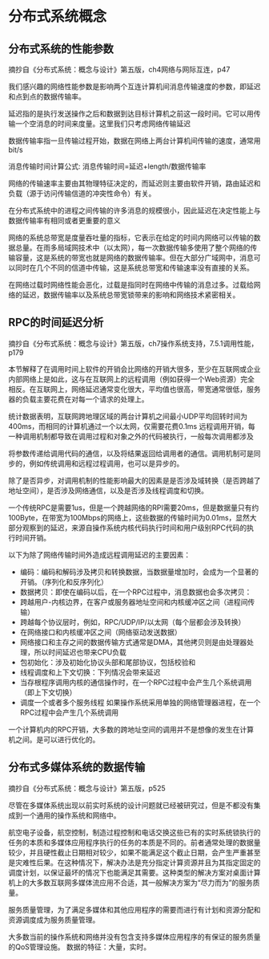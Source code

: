 # 分布式系统概念

## 分布式系统的性能参数

摘抄自《分布式系统：概念与设计》第五版，ch4网络与网际互连，p47

我们感兴趣的网络性能参数是影响两个互连计算机间消息传输速度的参数，即延迟和点到点的数据传输率。

延迟指的是执行发送操作之后和数据到达目标计算机之前这一段时间。它可以用传输一个空消息的时间来度量。这里我们只考虑网络传输延迟

数据传输率指一旦传输过程开始，数据在网络上两台计算机间传输的速度，通常用bit/s

消息传输时间计算公式: 消息传输时间=延迟+length/数据传输率

网络的传输速率主要由其物理特征决定的，而延迟则主要由软件开销，路由延迟和负载（源于访问传输信道的冲突性命令）有关。

在分布式系统中的进程之间传输的许多消息的规模很小，因此延迟在决定性能上与数据传输率有相同或者更重要的意义

网络的系统总带宽是度量吞吐量的指标，它表示在给定的时间内网络可以传输的数据总量。在雨多局域网技术中（以太网），每一次数据传输多使用了整个网络的传输容量，这是系统的带宽也就是网络的数据传输率。但在大部分广域网中，消息可以同时在几个不同的信道中传输，这是系统总带宽和传输速率没有直接的关系。

在网络过载时网络性能会恶化，过载是指同时在网络中传输的消息过多。过载给网络的延迟，数据传输率以及系统总带宽锁带来的影响和网络技术紧密相关。

## RPC的时间延迟分析

摘抄自《分布式系统：概念与设计》第五版，ch7操作系统支持，7.5.1调用性能，p179

本节解释了在调用时间上软件的开销会比网络的开销大很多，至少在互联网或企业内部网络上是如此，这与在互联网上的远程调用（例如获得一个Web资源）完全相反。在互联网上，网络延迟通常变化很大，平均值也很高，带宽通常很低，服务器的负载主要花费在对每一个请求的处理上。

统计数据表明，互联网跨地理区域的两台计算机之间最小UDP平均回转时间为400ms，而相同的计算机通过一个以太网，仅需要花费0.1ms
远程调用开销，每一种调用机制都导致在调用过程和对象之外的代码被执行，一般每次调用都涉及

将参数传递给调用代码的通信，以及将结果返回给调用者的通信。调用机制可是同步的，例如传统调用和远程过程调用，也可以是异步的。

除了是否异步，对调用机制的性能影响最大的因素是是否涉及域转换（是否跨越了地址空间），是否涉及网络通信，以及是否涉及线程调度和切换。

一个传统RPC是需要1us，但是一个跨越网络的RPI需要20ms，但是数据量只有约100Byte，在带宽为100Mbps的网络上，这些数据的传输时间为0.01ms，显然大部分观察到的延迟，来源自操作系统内核代码执行时间和用户级别RPC代码的执行时间开销。

以下为除了网络传输时间外造成远程调用延迟的主要因素：

- 编码：编码和解码涉及拷贝和转换数据，当数据量增加时，会成为一个显著的开销。（序列化和反序列化）
- 数据拷贝：即使在编码以后，在一个RPC过程中，消息数据也会多次拷贝：
- 跨越用户-内核边界，在客户或服务器地址空间和内核缓冲区之间（进程间传输）
- 跨越每个协议层时，例如，RPC/UDP/IP/以太网（每个层都会涉及转换）
- 在网络接口和内核缓冲区之间（网络驱动发送数据）
- 网络接口和主存之间的数据传输方式通常是DMA，其他拷贝则是由处理器处理，所以时间延迟也带来CPU负载
- 包初始化：涉及初始化协议头部和尾部协议，包括校验和
- 线程调度和上下文切换：下列情况会带来延迟
- 当存根程序调用内核的通信操作时，在一个RPC过程中会产生几个系统调用（即上下文切换）
- 调度一个或者多个服务线程
如果操作系统采用单独的网络管理器进程，在一个RPC过程中会产生几个系统调用

一个计算机内的RPC开销，大多数的跨地址空间的调用并不是想像的发生在计算机之间。是可以进行优化的。

## 分布式多媒体系统的数据传输

摘抄自《分布式系统：概念与设计》第五版，p525

尽管在多媒体系统出现以前实时系统的设计问题就已经被研究过，但是不都没有集成到一个通用的操作系统和网络中。

航空电子设备，航空控制，制造过程控制和电话交换这些已有的实时系统锁执行的任务的本质和多媒体应用程序执行的任务的本质是不同的。前者通常处理的数据量较少，并且硬性截止日期相对较少，如果不能满足这个截止日期，会产生严重甚至是灾难性后果。在这种情况下，解决办法是充分指定计算资源并且为其指定固定的调度计划，以保证最坏的情况下也能满足其需要。这种类型的解决方案对桌面计算机上的大多数互联网多媒体流应用不合适，其一般解决方案为“尽力而为”的服务质量。

服务质量管理，为了满足多媒体和其他应用程序的需要而进行有计划和资源分配和资源调度成为服务质量管理。

大多数当前的操作系统和网络并没有包含支持多媒体应用程序的有保证的服务质量的QoS管理设施。
数据的特征：大量，实时。
